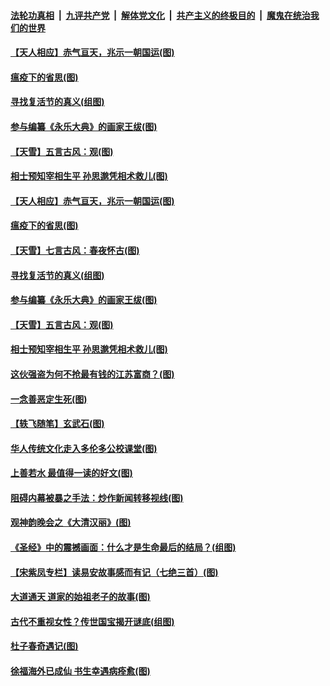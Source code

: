 

####  [法轮功真相](../../../../basic/blob/master/README.md?t=04130501) &nbsp;|&nbsp; [九评共产党](../../../../9ping.md/blob/master/README.md?t=04130501) &nbsp;|&nbsp; [解体党文化](../../../../jtdwh.md/blob/master/README.md?t=04130501)  &nbsp;|&nbsp; [共产主义的终极目的](../../../../gczydzjmd.md/blob/master/README.md?t=04130501) &nbsp;|&nbsp; [魔鬼在统治我们的世界](../../../../mgztzwmdsj.md/blob/master/README.md?t=04130501) 

#### [【天人相应】赤气亘天，兆示一朝国运(图)](../pages/p7/929177.md?t=04130501) 

#### [瘟疫下的省思(图)](../pages/p7/929065.md?t=04130501) 

#### [寻找复活节的真义(组图)](../pages/p7/907298.md?t=04130501) 

#### [参与编纂《永乐大典》的画家王绂(图)](../pages/p7/927543.md?t=04130501) 

#### [【天雪】五言古风：观(图)](../pages/p7/929298.md?t=04130501) 

#### [相士预知宰相生平 孙思邈凭相术救儿(图)](../pages/p7/929127.md?t=04130501) 

#### [【天人相应】赤气亘天，兆示一朝国运(图)](../pages/p7/929177.md?t=04130501) 

#### [瘟疫下的省思(图)](../pages/p7/929065.md?t=04130501) 

#### [【天雪】七言古风：春夜怀古(图)](../pages/p7/929301.md?t=04130501) 

#### [寻找复活节的真义(组图)](../pages/p7/907298.md?t=04130501) 

#### [参与编纂《永乐大典》的画家王绂(图)](../pages/p7/927543.md?t=04130501) 

#### [【天雪】五言古风：观(图)](../pages/p7/929298.md?t=04130501) 

#### [相士预知宰相生平 孙思邈凭相术救儿(图)](../pages/p7/929127.md?t=04130501) 

#### [这伙强盗为何不抢最有钱的江苏富商？(图)](../pages/p7/929168.md?t=04130501) 

#### [一念善恶定生死(图)](../pages/p7/929057.md?t=04130501) 

#### [【轶飞随笔】玄武石(图)](../pages/p7/928926.md?t=04130501) 

#### [华人传统文化走入多伦多公校课堂(图)](../pages/p7/928946.md?t=04130501) 

#### [上善若水 最值得一读的好文(图)](../pages/p7/929063.md?t=04130501) 

#### [阻碍内幕被暴之手法：炒作新闻转移视线(图)](../pages/p7/928805.md?t=04130501) 

#### [观神韵晚会之《大清汉丽》(图)](../pages/p7/926207.md?t=04130501) 

#### [《圣经》中的震撼画面：什么才是生命最后的结局？(组图)](../pages/p7/928693.md?t=04130501) 

#### [【宋紫凤专栏】读易安故事感而有记（七绝三首）(图)](../pages/p7/928924.md?t=04130501) 

#### [大道通天 道家的始祖老子的故事(图)](../pages/p7/928809.md?t=04130501) 

#### [古代不重视女性？传世国宝揭开谜底(组图)](../pages/p7/928633.md?t=04130501) 

#### [杜子春奇遇记(图)](../pages/p7/928923.md?t=04130501) 

#### [徐福海外已成仙 书生幸遇病痊愈(图)](../pages/p7/928788.md?t=04130501) 

